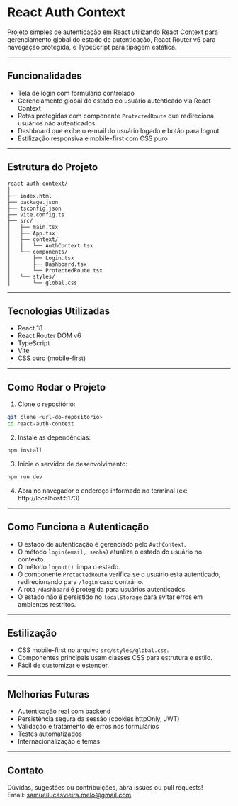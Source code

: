 # React Auth Context

Projeto simples de autenticação em React utilizando React Context para gerenciamento global do estado de autenticação, React Router v6 para navegação protegida, e TypeScript para tipagem estática.

---

## Funcionalidades

- Tela de login com formulário controlado  
- Gerenciamento global do estado do usuário autenticado via React Context  
- Rotas protegidas com componente `ProtectedRoute` que redireciona usuários não autenticados  
- Dashboard que exibe o e-mail do usuário logado e botão para logout  
- Estilização responsiva e mobile-first com CSS puro  

---

## Estrutura do Projeto

```
react-auth-context/
│
├── index.html
├── package.json
├── tsconfig.json
├── vite.config.ts
├── src/
│   ├── main.tsx
│   ├── App.tsx
│   ├── context/
│   │   └── AuthContext.tsx
│   └── components/
│       ├── Login.tsx
│       ├── Dashboard.tsx
│       └── ProtectedRoute.tsx
│   └── styles/
│       └── global.css
```

---

## Tecnologias Utilizadas

- React 18  
- React Router DOM v6  
- TypeScript  
- Vite  
- CSS puro (mobile-first)  

---

## Como Rodar o Projeto

1. Clone o repositório:

```bash
git clone <url-do-repositorio>
cd react-auth-context
```

2. Instale as dependências:

```bash
npm install
```

3. Inicie o servidor de desenvolvimento:

```bash
npm run dev
```

4. Abra no navegador o endereço informado no terminal (ex: http://localhost:5173)

---

## Como Funciona a Autenticação

- O estado de autenticação é gerenciado pelo `AuthContext`.  
- O método `login(email, senha)` atualiza o estado do usuário no contexto.  
- O método `logout()` limpa o estado.  
- O componente `ProtectedRoute` verifica se o usuário está autenticado, redirecionando para `/login` caso contrário.  
- A rota `/dashboard` é protegida para usuários autenticados.  
- O estado não é persistido no `localStorage` para evitar erros em ambientes restritos.  

---

## Estilização

- CSS mobile-first no arquivo `src/styles/global.css`.  
- Componentes principais usam classes CSS para estrutura e estilo.  
- Fácil de customizar e estender.  

---

## Melhorias Futuras

- Autenticação real com backend  
- Persistência segura da sessão (cookies httpOnly, JWT)  
- Validação e tratamento de erros nos formulários  
- Testes automatizados  
- Internacionalização e temas  

---

## Contato

Dúvidas, sugestões ou contribuições, abra issues ou pull requests!  
Email: samuellucasvieira.melo@gmail.com